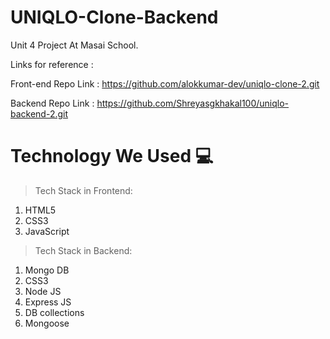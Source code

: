 # UNIQLO-Clone-Backend
Unit 4 Project At Masai School.

Links for reference :

Front-end Repo Link :
https://github.com/alokkumar-dev/uniqlo-clone-2.git

Backend Repo Link :
https://github.com/Shreyasgkhakal100/uniqlo-backend-2.git


# Technology We Used :computer:
> Tech Stack in Frontend:
1. HTML5
2. CSS3
3. JavaScript


> Tech Stack in Backend:
1. Mongo DB
2. CSS3
3. Node JS
4. Express JS
5. DB collections
6. Mongoose
